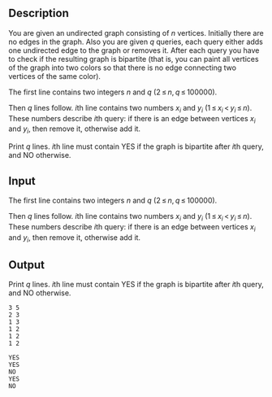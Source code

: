 ## Description

<div><p>You are given an undirected graph consisting of <span class="tex-span"><i>n</i></span> vertices. Initially there are no edges in the graph. Also you are given <span class="tex-span"><i>q</i></span> queries, each query either adds one undirected edge to the graph or removes it. After each query you have to check if the resulting graph is bipartite (that is, you can paint all vertices of the graph into two colors so that there is no edge connecting two vertices of the same color).</p></div><div class="input-specification"><p>The first line contains two integers <span class="tex-span"><i>n</i></span> and <span class="tex-span"><i>q</i></span> (<span class="tex-span">2 ≤ <i>n</i>, <i>q</i> ≤ 100000</span>).</p><p>Then <span class="tex-span"><i>q</i></span> lines follow. <span class="tex-span"><i>i</i></span>th line contains two numbers <span class="tex-span"><i>x</i><sub class="lower-index"><i>i</i></sub></span> and <span class="tex-span"><i>y</i><sub class="lower-index"><i>i</i></sub></span> (<span class="tex-span">1 ≤ <i>x</i><sub class="lower-index"><i>i</i></sub> &lt; <i>y</i><sub class="lower-index"><i>i</i></sub> ≤ <i>n</i></span>). These numbers describe <span class="tex-span"><i>i</i></span>th query: if there is an edge between vertices <span class="tex-span"><i>x</i><sub class="lower-index"><i>i</i></sub></span> and <span class="tex-span"><i>y</i><sub class="lower-index"><i>i</i></sub></span>, then remove it, otherwise add it.</p></div><div class="output-specification"><p>Print <span class="tex-span"><i>q</i></span> lines. <span class="tex-span"><i>i</i></span>th line must contain <span class="tex-font-style-tt">YES</span> if the graph is bipartite after <span class="tex-span"><i>i</i></span>th query, and <span class="tex-font-style-tt">NO</span> otherwise.</p></div>

## Input

<p>The first line contains two integers <span class="tex-span"><i>n</i></span> and <span class="tex-span"><i>q</i></span> (<span class="tex-span">2 ≤ <i>n</i>, <i>q</i> ≤ 100000</span>).</p><p>Then <span class="tex-span"><i>q</i></span> lines follow. <span class="tex-span"><i>i</i></span>th line contains two numbers <span class="tex-span"><i>x</i><sub class="lower-index"><i>i</i></sub></span> and <span class="tex-span"><i>y</i><sub class="lower-index"><i>i</i></sub></span> (<span class="tex-span">1 ≤ <i>x</i><sub class="lower-index"><i>i</i></sub> &lt; <i>y</i><sub class="lower-index"><i>i</i></sub> ≤ <i>n</i></span>). These numbers describe <span class="tex-span"><i>i</i></span>th query: if there is an edge between vertices <span class="tex-span"><i>x</i><sub class="lower-index"><i>i</i></sub></span> and <span class="tex-span"><i>y</i><sub class="lower-index"><i>i</i></sub></span>, then remove it, otherwise add it.</p>

## Output

<p>Print <span class="tex-span"><i>q</i></span> lines. <span class="tex-span"><i>i</i></span>th line must contain <span class="tex-font-style-tt">YES</span> if the graph is bipartite after <span class="tex-span"><i>i</i></span>th query, and <span class="tex-font-style-tt">NO</span> otherwise.</p>





```input1
3 5
2 3
1 3
1 2
1 2
1 2

```




```output1
YES
YES
NO
YES
NO

```


